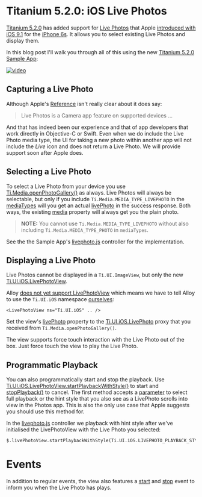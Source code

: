 # Titanium 5.2.0: iOS Live Photos

[Titanium 5.2.0](http://www.appcelerator.com/blog/2016/02/ga-release-of-cli-5-2-titanium-5-2-and-studio-4-5/) has added support for [Live Photos](http://www.apple.com/iphone-6s/films/index.html#film-live-photos) that Apple [introduced with iOS 9.1](https://developer.apple.com/library/prerelease/ios/releasenotes/General/WhatsNewIniOS/Articles/iOS9_1.html) for the [iPhone 6s](http://www.apple.com/iphone-6s/cameras/). It allows you to select existing Live Photos and display them.

In this blog post I'll walk you through all of this using the new [Titanium 5.2.0 Sample App](http://github.com/appcelerator-developer-relations/appc-sample-ti520):

[![video](http://img.youtube.com/vi/XAxrq1hq7JA/0.jpg)](https://www.youtube.com/watch?v=XAxrq1hq7JA)

## Capturing a Live Photo
Although Apple's [Reference](https://developer.apple.com/library/prerelease/ios/documentation/UIKit/Reference/UIImagePickerController_Class/index.html#//apple_ref/doc/uid/TP40007070-CH3-DontLinkElementID_2) isn't really clear about it does say:

> Live Photos is a Camera app feature on supported devices ...

And that has indeed been our experience and that of app developers that work directly in Objective-C or Swift. Even when we do include the Live Photo media type, the UI for taking a new photo within another app will not include the *Live* icon and does not return a Live Photo. We will provide support soon after Apple does.

## Selecting a Live Photo
To select a Live Photo from your device you use [Ti.Media.openPhotoGallery()](http://docs.appcelerator.com/platform/latest/#!/api/Titanium.Media-method-openPhotoGallery) as always. Live Photos will always be selectable, but only if you include `Ti.Media.MEDIA_TYPE_LIVEPHOTO` in the [mediaTypes](http://docs.appcelerator.com/platform/latest/#!/api/PhotoGalleryOptionsType-property-mediaTypes) will you get an actual [livePhoto](http://docs.appcelerator.com/platform/latest/#!/api/CameraMediaItemType-property-livePhoto) in the success response. Both ways, the existing [media](http://docs.appcelerator.com/platform/latest/#!/api/CameraMediaItemType-property-media) property will always get you the plain photo.

> **NOTE:** You cannot use `Ti.Media.MEDIA_TYPE_LIVEPHOTO` without also including `Ti.Media.MEDIA_TYPE_PHOTO` in `mediaTypes`.

See the the Sample App's [livephoto.js](../app/controllers/ios/livephoto.js) controller for the implementation.

## Displaying a Live Photo
Live Photos cannot be displayed in a `Ti.UI.ImageView`, but only the new [Ti.UI.iOS.LivePhotoView](http://docs.appcelerator.com/platform/latest/#!/api/Titanium.UI.iOS.LivePhotoView).

Alloy [does not yet support LivePhotoView](https://jira.appcelerator.org/browse/ALOY-1356) which means we have to tell Alloy to use the `Ti.UI.iOS` namespace [ourselves](../app/views/ios/livephoto.xml#L10-L11):

	<LivePhotoView ns="Ti.UI.iOS" .. />
	
Set the view's [livePhoto](http://docs.appcelerator.com/platform/latest/#!/api/Titanium.UI.iOS.LivePhotoView-property-livePhoto) property to the [Ti.UI.iOS.LivePhoto](http://docs.appcelerator.com/platform/latest/#!/api/Titanium.UI.iOS.LivePhoto) proxy that you received from `Ti.Media.openPhotoGallery()`.

The view supports force touch interaction with the Live Photo out of the box. Just force touch the view to play the Live Photo.

## Programmatic Playback
You can also programmatically start and stop the playback. Use [Ti.UI.iOS.LivePhotoView.startPlaybackWithStyle()](http://docs.appcelerator.com/platform/latest/#!/api/Titanium.UI.iOS.LivePhotoView-method-startPlaybackWithStyle) to start and [stopPlayback()](http://docs.appcelerator.com/platform/latest/#!/api/Titanium.UI.iOS.LivePhotoView-method-stopPlayback) to cancel. The first method accepts a [parameter](http://docs.appcelerator.com/platform/latest/#!/api/Titanium.UI.iOS.LivePhotoView-method-stopPlayback) to select full playback or the hint style that you also see as a LivePhoto scrolls into view in the Photos app. This is also the only use case that Apple suggests you should use this method for.

In the [livephoto.js](../app/controllers/ios/livephoto.js#L34) controller we playback with hint style after we've initialised the LivePhotoView with the Live Photo you selected:

	$.livePhotoView.startPlaybackWithStyle(Ti.UI.iOS.LIVEPHOTO_PLAYBACK_STYLE_HINT);

# Events
In addition to regular events, the view also features a [start](http://docs.appcelerator.com/platform/latest/#!/api/Titanium.UI.iOS.LivePhotoView-event-start) and [stop](http://docs.appcelerator.com/platform/latest/#!/api/Titanium.UI.iOS.LivePhotoView-event-stop) event to inform you when the Live Photo has plays.
